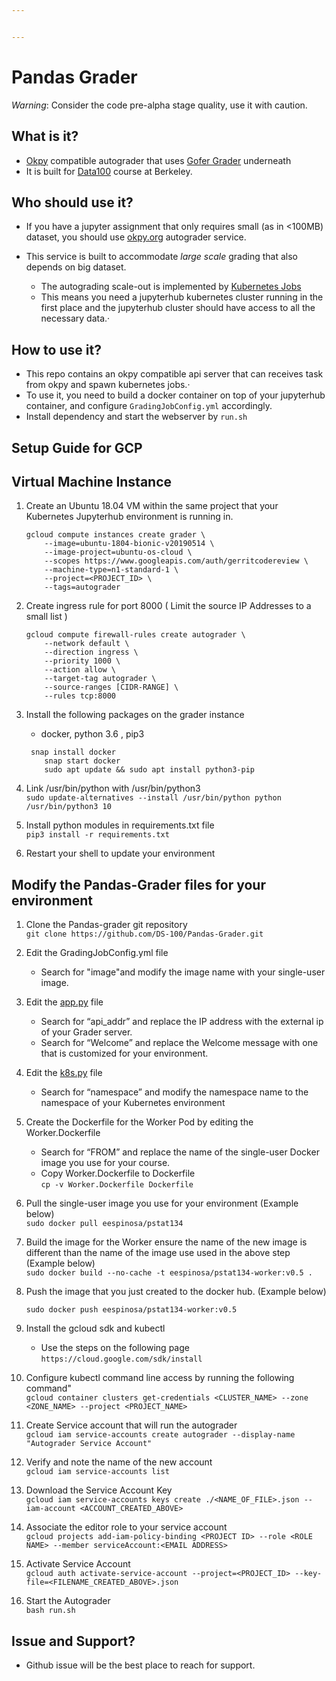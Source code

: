 ```yaml
---


---
```


<h1 id="pandas-grader">Pandas Grader</h1>
<p><em>Warning</em>: Consider the code pre-alpha stage quality, use it with caution.</p>
<h2 id="what-is-it">What is it?</h2>
<ul>
<li><a href="http://okpy.org">Okpy</a> compatible autograder that uses <a href="https://github.com/data-8/Gofer-Grader">Gofer Grader</a> underneath</li>
<li>It is built for <a href="http://ds100.org">Data100</a> course at Berkeley.</li>
</ul>
<h2 id="who-should-use-it">Who should use it?</h2>
<ul>
<li>
<p>If you have a jupyter assignment that only requires small (as in &lt;100MB) dataset, you should use <a href="http://okpy.org">okpy.org</a> autograder service.</p>
</li>
<li>
<p>This service is built to accommodate <em>large scale</em> grading that also depends on big dataset.</p>
<ul>
<li>The autograding scale-out is implemented by <a href="https://kubernetes.io/docs/concepts/workloads/controllers/jobs-run-to-completion/">Kubernetes Jobs</a></li>
<li>This means you need a jupyterhub kubernetes cluster running in the first place and the jupyterhub cluster should have access to all the necessary data.·</li>
</ul>
</li>
</ul>
<h2 id="how-to-use-it">How to use it?</h2>
<ul>
<li>This repo contains an okpy compatible api server that can receives task from okpy and spawn kubernetes jobs.·</li>
<li>To use it, you need to build a docker container on top of your jupyterhub container, and configure <code>GradingJobConfig.yml</code> accordingly.</li>
<li>Install dependency and start the webserver by <code>run.sh</code></li>
</ul>
<h2 id="setup-guide-for-gcp">Setup Guide for GCP</h2>
<h2 id="virtual-machine-instance">Virtual Machine Instance</h2>
<ol>
<li>
<p>Create an Ubuntu 18.04 VM within the same project that your Kubernetes Jupyterhub environment is running in.</p>
<pre class=" language-bash"><code class="prism  language-bash">gcloud compute instances create grader \
	--image<span class="token operator">=</span>ubuntu-1804-bionic-v20190514 \
	--image-project<span class="token operator">=</span>ubuntu-os-cloud \
	--scopes https://www.googleapis.com/auth/gerritcodereview \
	--machine-type<span class="token operator">=</span>n1-standard-1 \
	--project<span class="token operator">=</span><span class="token operator">&lt;</span>PROJECT_ID<span class="token operator">&gt;</span> \
	--tags<span class="token operator">=</span>autograder
</code></pre>
</li>
<li>
<p>Create ingress rule for port 8000 ( Limit the source IP Addresses to a small list )</p>
<pre class=" language-bash"><code class="prism  language-bash">gcloud compute firewall-rules create autograder \
    --network default \
    --direction ingress \
    --priority 1000 \
    --action allow \
    --target-tag autograder \
    --source-ranges <span class="token punctuation">[</span>CIDR-RANGE<span class="token punctuation">]</span> \
    --rules tcp:8000
</code></pre>
</li>
<li>
<p>Install the following packages on the grader instance</p>
<ul>
<li>docker, python 3.6 , pip3</li>
</ul>
<pre class=" language-bash"><code class="prism  language-bash">	snap <span class="token function">install</span> docker
	snap start docker
	<span class="token function">sudo</span> apt update <span class="token operator">&amp;&amp;</span> <span class="token function">sudo</span> apt <span class="token function">install</span> python3-pip
</code></pre>
</li>
<li>
<p>Link /usr/bin/python with /usr/bin/python3<br>
<code>sudo update-alternatives --install /usr/bin/python python /usr/bin/python3 10</code></p>
</li>
<li>
<p>Install python modules in requirements.txt file<br>
<code>pip3 install -r requirements.txt</code></p>
</li>
<li>
<p>Restart your shell to update your environment</p>
</li>
</ol>
<h2 id="modify-the-pandas-grader-files-for-your-environment">Modify the Pandas-Grader files for your environment</h2>
<ol>
<li>
<p>Clone the Pandas-grader git repository<br>
<code>git clone https://github.com/DS-100/Pandas-Grader.git</code></p>
</li>
<li>
<p>Edit the GradingJobConfig.yml file</p>
<ul>
<li>Search for "image"and modify the image name with your single-user image.</li>
</ul>
</li>
<li>
<p>Edit the <a href="http://app.py">app.py</a> file</p>
<ul>
<li>Search for “api_addr” and replace the IP address with the external ip of your Grader server.</li>
<li>Search for “Welcome” and replace the Welcome message with one that is customized for your environment.</li>
</ul>
</li>
<li>
<p>Edit the <a href="http://k8s.py">k8s.py</a> file</p>
<ul>
<li>Search for “namespace” and modify the namespace name to the namespace of your Kubernetes environment</li>
</ul>
</li>
<li>
<p>Create the Dockerfile for the Worker Pod by editing the Worker.Dockerfile</p>
<ul>
<li>Search for “FROM” and replace the name of the single-user Docker image you use for your course.</li>
<li>Copy Worker.Dockerfile to Dockerfile<br>
<code>cp -v Worker.Dockerfile Dockerfile</code></li>
</ul>
</li>
<li>
<p>Pull the single-user image you use for your environment (Example below)<br>
<code>sudo docker pull eespinosa/pstat134</code></p>
</li>
<li>
<p>Build the image for the Worker ensure the name of the new image is different than the name of the image use used in the above step  (Example below)<br>
<code>sudo docker build --no-cache -t eespinosa/pstat134-worker:v0.5 .</code></p>
</li>
<li>
<p>Push the image that you just created to the docker hub. (Example below)</p>
<p><code>sudo docker push eespinosa/pstat134-worker:v0.5</code></p>
</li>
<li>
<p>Install the gcloud sdk and kubectl</p>
<ul>
<li>Use the steps on the following page<br>
<code>https://cloud.google.com/sdk/install</code></li>
</ul>
</li>
<li>
<p>Configure kubectl command line access by running the following command"<br>
<code>gcloud container clusters get-credentials &lt;CLUSTER_NAME&gt; --zone &lt;ZONE_NAME&gt; --project &lt;PROJECT_NAME&gt;</code></p>
</li>
<li>
<p>Create Service account that will run the autograder<br>
<code>gcloud iam service-accounts create autograder --display-name "Autograder Service Account"</code></p>
</li>
<li>
<p>Verify and note the name of the new account<br>
<code>gcloud iam service-accounts list</code></p>
</li>
<li>
<p>Download the Service Account Key<br>
<code>gcloud iam service-accounts keys create ./&lt;NAME_OF_FILE&gt;.json --iam-account &lt;ACCOUNT_CREATED_ABOVE&gt;</code></p>
</li>
<li>
<p>Associate the editor role to your service account<br>
<code>gcloud projects add-iam-policy-binding &lt;PROJECT ID&gt; --role &lt;ROLE NAME&gt; --member serviceAccount:&lt;EMAIL ADDRESS&gt;</code></p>
</li>
<li>
<p>Activate Service Account<br>
<code>gcloud auth activate-service-account --project=&lt;PROJECT_ID&gt; --key-file=&lt;FILENAME_CREATED_ABOVE&gt;.json</code></p>
</li>
<li>
<p>Start the Autograder<br>
<code>bash run.sh</code></p>
</li>
</ol>
<h2 id="issue-and-support">Issue and Support?</h2>
<ul>
<li>Github issue will be the best place to reach for support.</li>
</ul>

